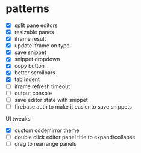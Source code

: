 # patterns

- [x] split pane editors
- [x] resizable panes
- [x] iframe result
- [x] update iframe on type
- [x] save snippet
- [x] snippet dropdown
- [x] copy button
- [x] better scrollbars
- [x] tab indent
- [ ] iframe refresh timeout
- [ ] output console
- [ ] save editor state with snippet
- [ ] firebase auth to make it easier to save snippets

UI tweaks

- [x] custom codemirror theme
- [ ] double click editor panel title to expand/collapse
- [ ] drag to rearrange panels
